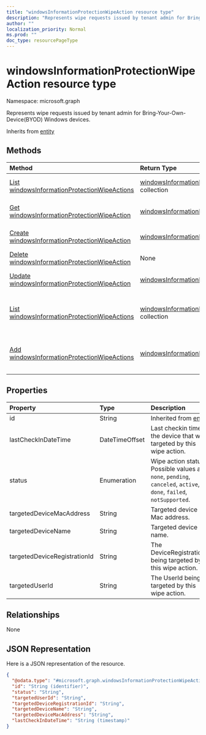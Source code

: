 ```yaml
---
title: "windowsInformationProtectionWipeAction resource type"
description: "Represents wipe requests issued by tenant admin for Bring-Your-Own-Device(BYOD) Windows devices."
author: ""
localization_priority: Normal
ms.prod: ""
doc_type: resourcePageType
---
```


# windowsInformationProtectionWipeAction resource type


Namespace: microsoft.graph

Represents wipe requests issued by tenant admin for Bring-Your-Own-Device(BYOD) Windows devices.


Inherits from [entity](../resources/entity.md)

## Methods
|Method|Return Type|Description|
|:---|:---|:---|
|[List windowsInformationProtectionWipeActions](../api/windowsinformationprotectionwipeaction-list.md)|[windowsInformationProtectionWipeAction](../resources/windowsinformationprotectionwipeaction.md) collection|List properties and relationships of the [windowsInformationProtectionWipeAction](../resources/windowsinformationprotectionwipeaction.md) objects.|
|[Get windowsInformationProtectionWipeAction](../api/windowsinformationprotectionwipeaction-get.md)|[windowsInformationProtectionWipeAction](../resources/windowsinformationprotectionwipeaction.md)|Read properties and relationships of the [windowsInformationProtectionWipeAction](../resources/windowsinformationprotectionwipeaction.md) object.|
|[Create windowsInformationProtectionWipeAction](../api/windowsinformationprotectionwipeaction-create.md)|[windowsInformationProtectionWipeAction](../resources/windowsinformationprotectionwipeaction.md)|Create a new [windowsInformationProtectionWipeAction](../resources/windowsinformationprotectionwipeaction.md) object.|
|[Delete windowsInformationProtectionWipeAction](../api/windowsinformationprotectionwipeaction-delete.md)|None|Deletes a [windowsInformationProtectionWipeAction](../resources/windowsinformationprotectionwipeaction.md).|
|[Update windowsInformationProtectionWipeAction](../api/windowsinformationprotectionwipeaction-update.md)|[windowsInformationProtectionWipeAction](../resources/windowsinformationprotectionwipeaction.md)|Update the properties of a [windowsInformationProtectionWipeAction](../resources/windowsinformationprotectionwipeaction.md) object.|
|[List windowsInformationProtectionWipeActions](../api/intune-apps-deviceappmanagement-list-windowsinformationprotectionwipeactions.md)|[windowsInformationProtectionWipeAction](../resources/windowsinformationprotectionwipeaction.md) collection|Get the windowsInformationProtectionWipeActions from the windowsInformationProtectionWipeActions navigation property.|
|[Add windowsInformationProtectionWipeActions](../api/intune-apps-deviceappmanagement-post-windowsinformationprotectionwipeactions.md)|[windowsInformationProtectionWipeAction](../resources/windowsinformationprotectionwipeaction.md)|Add windowsInformationProtectionWipeActions by posting to the windowsInformationProtectionWipeActions collection.|

## Properties
|Property|Type|Description|
|:---|:---|:---|
|id|String| Inherited from [entity](../resources/entity.md)|
|lastCheckInDateTime|DateTimeOffset|Last checkin time of the device that was targeted by this wipe action.|
|status|Enumeration|Wipe action status. Possible values are: `none`, `pending`, `canceled`, `active`, `done`, `failed`, `notSupported`.|
|targetedDeviceMacAddress|String|Targeted device Mac address.|
|targetedDeviceName|String|Targeted device name.|
|targetedDeviceRegistrationId|String|The DeviceRegistrationId being targeted by this wipe action.|
|targetedUserId|String|The UserId being targeted by this wipe action.|

## Relationships
None

## JSON Representation
Here is a JSON representation of the resource.
<!-- {
  "blockType": "resource",
  "keyProperty": "id",
  "@odata.type": "microsoft.graph.windowsInformationProtectionWipeAction",
  "baseType": "microsoft.graph.entity",
  "openType": false
}
-->
``` json
{
  "@odata.type": "#microsoft.graph.windowsInformationProtectionWipeAction",
  "id": "String (identifier)",
  "status": "String",
  "targetedUserId": "String",
  "targetedDeviceRegistrationId": "String",
  "targetedDeviceName": "String",
  "targetedDeviceMacAddress": "String",
  "lastCheckInDateTime": "String (timestamp)"
}
```

